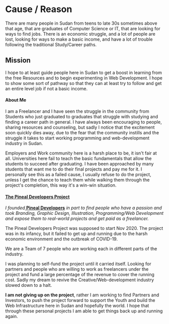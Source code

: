 # Cause / Reason
There are many people in Sudan from teens to late 30s sometimes above that age, that are graduates of Computer Science or IT, that are looking for ways to find jobs. There is an economic struggle, and a lot of people are lost, looking for ways to make a basic income, and have a lot of trouble following the traditional Study/Career paths.

## Mission

I hope to at least guide people here in Sudan to get a boost in learning from the free Resources and to begin experimenting in Web Development. I hope to show some sort of pathway so that they can at least try to follow and get an entire level job if not a basic income.

#### About Me

I am a Freelancer and I have seen the struggle in the community from Students who just graduated to graduates that struggle with studying and finding a career path in general. I have always been encouraging to people, sharing resources and counseling, but sadly I notice that the excitement soon quickly dies away, due to the fear that the community instills and the struggle it takes to start working programming and web-development industry in Sudan.

Employers and Work community here is a harsh place to be, it isn't fair at all. Universities here fail to teach the basic fundamentals that allow the students to succeed after graduating. I have been approached by many students that want me to do their final projects and pay me for it. I personally see this as a failed cause, I usually refuse to do the project, unless I get the chance to teach them while walking them through the project's completion, this way it's a win-win situation.

#### [The Pineal Developers Project](http://pinealdevelopers.com/)

*I founded*[ **Pineal Developers**](http://pinealdevelopers.com/) *in part to find people who have a passion and took Branding, Graphic Design, Illustration, Programming/Web Development and expose them to real-world projects and get paid as a freelancer.*

The Pineal Developers Project was supposed to start Nov 2020. The project was in its infancy, but it failed to get up and running due to the harsh economic environment and the outbreak of COVID-19.

We are a Team of 7 people who are working each in different parts of the industry.

I was planning to self-fund the project until it carried itself. Looking for partners and people who are willing to work as freelancers under the project and fund a large percentage of the revenue to cover the running cost. Sadly my dream to revive the Creative/Web-development industry slowed down to a halt.

**I am not giving up on the project**, rather I am working to find Partners and Investors, to push the project forward to support the Youth and build the Web Infrastructure here in Sudan and hopefully the world. I hope that through these personal projects I am able to get things back up and running again.
